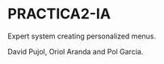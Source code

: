 # PRACTICA2-IA
Expert system creating personalized menus.


David Pujol, Oriol Aranda and Pol Garcia.
